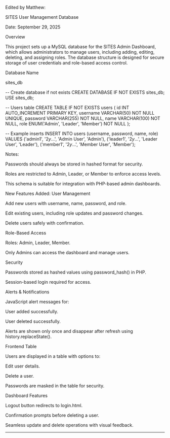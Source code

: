 Edited by Matthew:

SITES User Management Database

Date: September 29, 2025

Overview

This project sets up a MySQL database for the SITES Admin Dashboard, which allows administrators to manage users, including adding, editing, deleting, and assigning roles. The database structure is designed for secure storage of user credentials and role-based access control.

Database Name

sites_db


-- Create database if not exists
CREATE DATABASE IF NOT EXISTS sites_db;
USE sites_db;

-- Users table
CREATE TABLE IF NOT EXISTS users (
    id INT AUTO_INCREMENT PRIMARY KEY,
    username VARCHAR(50) NOT NULL UNIQUE,
    password VARCHAR(255) NOT NULL,
    name VARCHAR(100) NOT NULL,
    role ENUM('Admin', 'Leader', 'Member') NOT NULL
);

-- Example inserts
INSERT INTO users (username, password, name, role)
VALUES 
('admin1', '$2y$...', 'Admin User', 'Admin'),
('leader1', '$2y$...', 'Leader User', 'Leader'),
('member1', '$2y$...', 'Member User', 'Member');



Notes:

Passwords should always be stored in hashed format for security.

Roles are restricted to Admin, Leader, or Member to enforce access levels.

This schema is suitable for integration with PHP-based admin dashboards.


New Features Added:
User Management

Add new users with username, name, password, and role.

Edit existing users, including role updates and password changes.

Delete users safely with confirmation.

Role-Based Access

Roles: Admin, Leader, Member.

Only Admins can access the dashboard and manage users.

Security

Passwords stored as hashed values using password_hash() in PHP.

Session-based login required for access.

Alerts & Notifications

JavaScript alert messages for:

User added successfully.

User deleted successfully.

Alerts are shown only once and disappear after refresh using history.replaceState().

Frontend Table

Users are displayed in a table with options to:

Edit user details.

Delete a user.

Passwords are masked in the table for security.

Dashboard Features

Logout button redirects to login.html.

Confirmation prompts before deleting a user.

Seamless update and delete operations with visual feedback.


------------------------------------------------------------------------